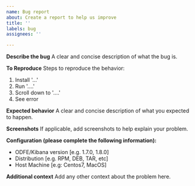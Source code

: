 ```yaml
---
name: Bug report
about: Create a report to help us improve
title: ''
labels: bug
assignees: ''

---
```


**Describe the bug**
A clear and concise description of what the bug is.

**To Reproduce**
Steps to reproduce the behavior:
1. Install '...'
2. Run '....'
3. Scroll down to '....'
4. See error

**Expected behavior**
A clear and concise description of what you expected to happen.

**Screenshots**
If applicable, add screenshots to help explain your problem.

**Configuration (please complete the following information):**
 - ODFE/Kibana version [e.g. 1.7.0, 1.8.0]
 - Distribution [e.g. RPM, DEB, TAR, etc]
 - Host Machine [e.g: Centos7, MacOS]


**Additional context**
Add any other context about the problem here.
